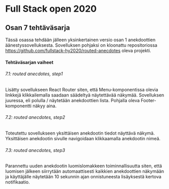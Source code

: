 # Full Stack open 2020
## Osan 7 tehtäväsarja

Tässä osassa tehdään jälleen yksinkertainen versio osan 1 anekdoottien äänestyssovelluksesta.
Sovelluksen pohjaksi on kloonattu repositoriossa https://github.com/fullstack-hy2020/routed-anecdotes oleva projekti.

#### Tehtäväsarjan vaiheet

###### 7.1: routed anecdotes, step1
Lisätty sovellukseen React Router siten, että Menu-komponentissa olevia linkkejä klikkailemalla saadaan säädeltyä näytettävää näkymää.
Sovelluksen juuressa, eli polulla / näytetään anekdoottien lista.
Pohjalla oleva Footer-komponentti näkyy aina.

###### 7.2: routed anecdotes, step2
Toteutettu sovellukseen yksittäisen anekdootin tiedot näyttävä näkymä.
Yksittäisen anekdootin sivulle navigoidaan klikkaamalla anekdootin nimeä.

###### 7.3: routed anecdotes, step3
Parannettu uuden anekdootin luomislomakkeen toiminnallisuutta siten, että luomisen jälkeen siirrytään automaattisesti kaikkien anekdoottien näkymään ja käyttäjälle näytetään 10 sekunnin ajan onnistuneesta lisäyksestä kertova notifikaatio.